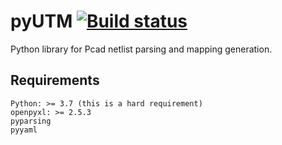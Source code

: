 # pyUTM [![Build status](https://travis-ci.com/umd-lhcb/pyUTM.svg?branch=master)](https://travis-ci.com/umd-lhcb)
Python library for Pcad netlist parsing and mapping generation.

## Requirements
```
Python: >= 3.7 (this is a hard requirement)
openpyxl: >= 2.5.3
pyparsing
pyyaml
```
